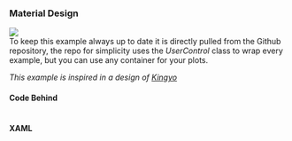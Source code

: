 ﻿<h3 class="important-tittle">Material Design</h3>

<div class="text-center">
    <img class="spaced banner-image" src="/Content/Images/materialcards.gif"/>
</div>

<div class="doc-alert">
    To keep this example always up to date it is directly pulled from the Github repository, the
    repo for simplicity uses the <i>UserControl</i> class to wrap every example, but you can use any
    container for your plots.
</div>

<p><i>This example is inspired in a design of <a href="https://dribbble.com/Kingyo">Kingyo</a></i></p> 

<h4>Code Behind</h4>

<pre class="prettyprint" url="https://raw.githubusercontent.com/beto-rodriguez/Live-Charts/master/Examples/Wpf/CartesianChart/MaterialCards/MaterialCards.xaml.cs"></pre>

<h4>XAML</h4>

<pre class="prettyprint" url="https://raw.githubusercontent.com/beto-rodriguez/Live-Charts/master/Examples/Wpf/CartesianChart/MaterialCards/MaterialCards.xaml"></pre>
